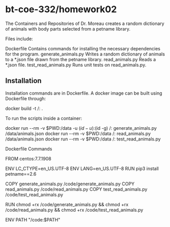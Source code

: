 # bt-coe-332/homework02

The Containers and Repositories of Dr. Moreau creates a random dictionary of animals with body parts
selected from a petname library.

Files include:
  
Dockerfile              Contains commands for installing the necessary dependencies for the program.
generate_animals.py     Writes a random dictionary of animals to a *.json file drawn from the petname library.
read_animals.py         Reads a *.json file.
test_read_animals.py    Runs unit tests on read_animals.py.

## Installation

Installation commands are in Dockerfile. A docker image can be built using Dockerfile through: 

docker build -t <username>/<filename>:<version> .
  
To run the scripts inside a container: 

docker run --rm -v $PWD:/data -u $(id -u):$(id -g) <username>/<filename>:<version> generate_animals.py /data/animals.json
docker run --rm -v $PWD:/data <username>/<filename>:<version> read_animals.py /data/animals.json
docker run --rm -v $PWD:/data <username>/<filename>:<version> test_read_animals.py

Dockerfile Commands

FROM centos:7.7.1908
  
ENV LC_CTYPE=en_US.UTF-8
ENV LANG=en_US.UTF-8
RUN pip3 install petname==2.6

COPY generate_animals.py /code/generate_animals.py
COPY read_animals.py /code/read_animals.py
COPY test_read_animals.py /code/test_read_animals.py
  
RUN chmod +rx /code/generate_animals.py && chmod +rx /code/read_animals.py && chmod +rx /code/test_read_animals.py
  
ENV PATH "/code:$PATH"
